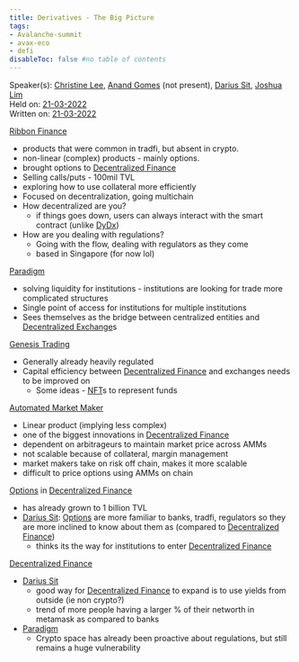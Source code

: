 ```yaml
---
title: Derivatives - The Big Picture
tags:
- Avalanche-summit
- avax-eco
- defi
disableToc: false #no table of contents
---
```


Speaker(s): [Christine Lee](notes/Christine%20Lee.md), [Anand Gomes](notes/Anand%20Gomes.md) (not present), [Darius Sit](notes/Darius%20Sit.md), [Joshua Lim](notes/Joshua%20Lim.md)  
Held on: [21-03-2022](notes/21-03-2022.md)  
Written on: [21-03-2022](notes/21-03-2022.md)   


[Ribbon Finance](notes/Ribbon%20Finance.md) 
- products that were common in tradfi, but absent in crypto. 
- non-linear (complex) products - mainly options.
- brought options to [Decentralized Finance](notes/Decentralized%20Finance.md) 
- Selling calls/puts - 100mil TVL
- exploring how to use collateral more efficiently
- Focused on decentralization, going multichain
- How decentralized are you?
	- if things goes down, users can always interact with the smart contract (unlike [DyDx](notes/DyDx.md))
- How are you dealing with regulations?
	- Going with the flow, dealing with regulators as they come
	- based in Singapore (for now lol)


[Paradigm](notes/Paradigm.md)
- solving liquidity for institutions - institutions are looking for trade more complicated structures
- Single point of access for institutions for multiple institutions
- Sees themselves as the bridge between centralized entities and [Decentralized Exchange](notes/Decentralized%20Exchange.md)s

[Genesis Trading](notes/Genesis%20Trading.md)
- Generally already heavily regulated
- Capital efficiency between [Decentralized Finance](notes/Decentralized%20Finance.md) and exchanges needs to be improved on
	- Some ideas - [NFT](notes/NFT.md)s to represent funds 

[Automated Market Maker](notes/Automated%20Market%20Maker.md)
- Linear product (implying less complex)
- one of the biggest innovations in [Decentralized Finance](notes/Decentralized%20Finance.md)
- dependent on arbitrageurs to maintain market price across AMMs
- not scalable because of collateral, margin management
- market makers take on risk off chain, makes it more scalable
- difficult to price options using AMMs on chain


[Options](notes/Options.md) in [Decentralized Finance](notes/Decentralized%20Finance.md)
- has already grown to 1 billion TVL
- [Darius Sit](notes/Darius%20Sit.md): [Options](notes/Options.md) are more familiar to banks, tradfi, regulators so they are more inclined to know about them as (compared to [Decentralized Finance](notes/Decentralized%20Finance.md))
	- thinks its the way for institutions to enter [Decentralized Finance](notes/Decentralized%20Finance.md)

[Decentralized Finance](notes/Decentralized%20Finance.md)
- [Darius Sit](notes/Darius%20Sit.md)
	- good way for [Decentralized Finance](notes/Decentralized%20Finance.md) to expand is to use yields from outside (ie non crypto?)
	- trend of more people having a larger % of their networth in metamask as compared to banks
- [Paradigm](notes/Paradigm.md)
	- Crypto space has already been proactive about regulations, but still remains a huge vulnerability 


